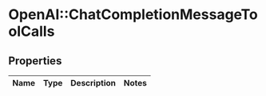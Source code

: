 # OpenAI::ChatCompletionMessageToolCalls

## Properties
Name | Type | Description | Notes
------------ | ------------- | ------------- | -------------

